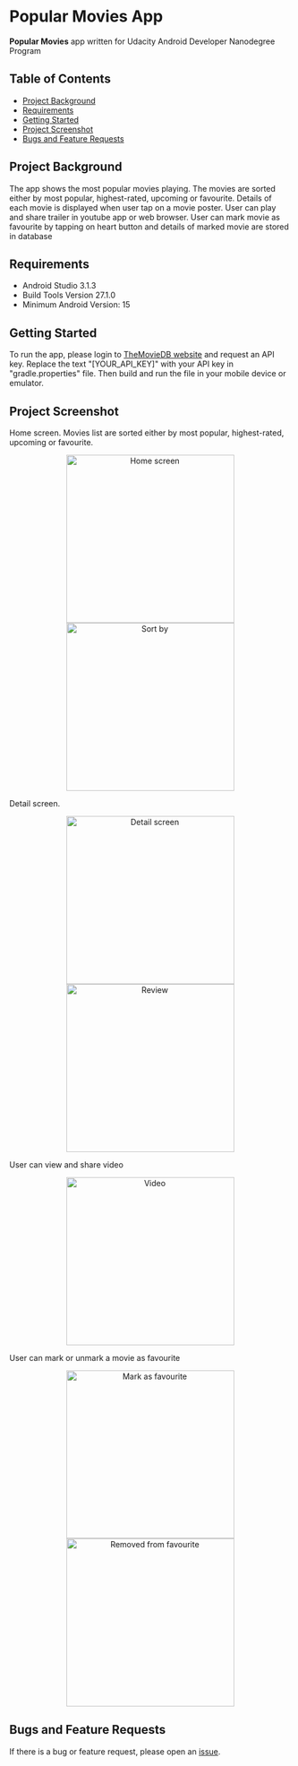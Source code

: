 # Popular Movies App
**Popular Movies** app written for Udacity Android Developer Nanodegree Program

## Table of Contents
* [Project Background](#project-background)
* [Requirements](#requirements)
* [Getting Started](#getting-started)
* [Project Screenshot](#project-screenshot)
* [Bugs and Feature Requests](#bugs-and-feature-requests)

## Project Background
 The app shows the most popular movies playing. The movies are sorted either by most popular, highest-rated, upcoming or favourite. Details of each movie is displayed when user tap on a movie poster. User can play and share trailer in youtube app or web browser. User can mark movie as favourite by tapping on heart button and details of marked movie are stored in database

## Requirements
- Android Studio 3.1.3
- Build Tools Version 27.1.0
- Minimum Android Version: 15

## Getting Started
To run the app, please login to [TheMovieDB website](https://developers.themoviedb.org/3/getting-started/introduction) and request an API key. Replace the text "[YOUR_API_KEY]" with your API key in "gradle.properties" file. Then build and run the file in your mobile device or emulator.

## Project Screenshot
Home screen. Movies list are sorted either by most popular, highest-rated, upcoming or favourite.
<p align="center">
    <img src="screenshot/Main.png" alt="Home screen" width="300">
    <img src="screenshot/Sort.png" alt="Sort by" width="300">
</p>

Detail screen.
<p align="middle">
    <img src="screenshot/Detail.png" alt="Detail screen" width="300" hspace="20">
    <img src="screenshot/Review.png" alt="Review" width="300" hspace="20">
</p>

User can view and share video
<p align="middle">
    <img src="screenshot/Video.png" alt="Video" width="300" hspace="20">
</p>

User can mark or unmark a movie as favourite
<p align="center">
    <img src="screenshot/Heart.png" alt="Mark as favourite" width="300">
    <img src="screenshot/Unheart.png" alt="Removed from favourite" width="300">
</p>

## Bugs and Feature Requests
If there is a bug or feature request, please open an [issue](https://github.com/eileenwong9305/Popular-Movies/compare/new).
